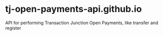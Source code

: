 # tj-open-payments-api.github.io
API for performing Transaction Junction Open Payments, like transfer and register
